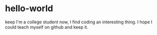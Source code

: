 # hello-world
keep
I'm a college student now, I find coding an interesting thing.
I hope I could teach myself on github and keep it.

